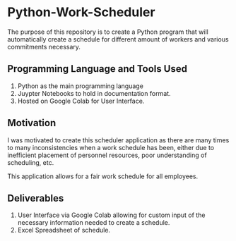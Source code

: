 # Python-Work-Scheduler
The purpose of this repository is to create a Python program that will automatically create a schedule for different
amount of workers and various commitments necessary.

## Programming Language and Tools Used
1) Python as the main programming language
2) Juypter Notebooks to hold in documentation format.
3) Hosted on Google Colab for User Interface.

## Motivation
I was motivated to create this scheduler application as there are many times to many inconsistencies when a work
schedule has been, either due to inefficient placement of personnel resources, poor understanding of scheduling, etc.

This application allows for a fair work schedule for all employees.

## Deliverables
1) User Interface via Google Colab allowing for custom input of the necessary information needed to create a schedule.
2) Excel Spreadsheet of schedule.

